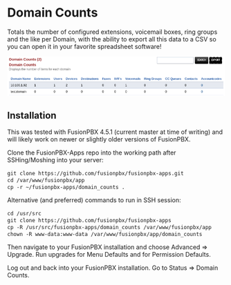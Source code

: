 # Domain Counts

Totals the number of configured extensions, voicemail boxes, ring groups and the like per Domain, with the ability to export all this data to a CSV so you can open it in your favorite spreadsheet software!

![Image of Domain Counts](Domain-Counts-Overview.png)

## Installation
This was tested with FusionPBX 4.5.1 (current master at time of writing) and will likely work on newer or slightly older versions of FusionPBX.

Clone the FusionPBX-Apps repo into the working path after SSHing/Moshing into your server:

```
git clone https://github.com/fusionpbx/fusionpbx-apps.git
cd /var/www/fusionpbx/app
cp -r ~/fusionpbx-apps/domain_counts .
```

Alternative (and preferred) commands to run in SSH session:
```
cd /usr/src 
git clone https://github.com/fusionpbx/fusionpbx-apps 
cp -R /usr/src/fusionpbx-apps/domain_counts /var/www/fusionpbx/app
chown -R www-data:www-data /var/www/fusionpbx/app/domain_counts
```

Then navigate to your FusionPBX installation and choose Advanced => Upgrade. Run upgrades for Menu Defaults and for Permission Defaults.

Log out and back into your FusionPBX installation. 
Go to Status => Domain Counts.
